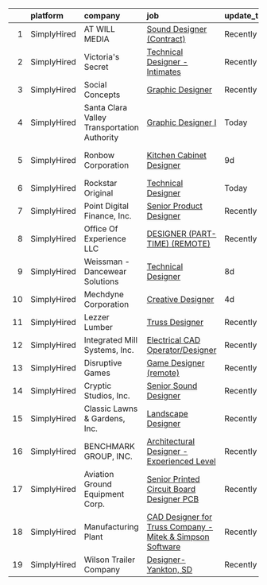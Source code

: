 

|    | platform    | company                                     | job                                                                                                                                                                            | update_time   | location                   |
|---:|:------------|:--------------------------------------------|:-------------------------------------------------------------------------------------------------------------------------------------------------------------------------------|:--------------|:---------------------------|
|  1 | SimplyHired | AT WILL MEDIA                               | [Sound Designer (Contract)](https://www.simplyhired.com/job/A8J3OHbNiyMLbVFnIUfy0ozJJiTZfcE14SmK3bIR7bWPApEHFt1A1g?q=technical+sound+designer)                                 | Recently      | Remote                     |
|  2 | SimplyHired | Victoria's Secret                           | [Technical Designer - Intimates](https://www.simplyhired.com/job/85Oe_BUmuTbWncx17llhQytjH9wnlS4HkzY7tL32rC7hibmEcg1vQA?q=technical+sound+designer)                            | Recently      | New York, NY               |
|  3 | SimplyHired | Social Concepts                             | [Graphic Designer](https://www.simplyhired.com/job/LNQ5yI4rb6b5iw5wIHeI9XhhjvEt_JOR5X9-6Eo3QsyJ8o9ChptOmg?q=technical+sound+designer)                                          | Recently      | Redwood, CA                |
|  4 | SimplyHired | Santa Clara Valley Transportation Authority | [Graphic Designer I](https://www.simplyhired.com/job/wrHZIbeL1LkUJj_-I7ixd-NpPkSwyRJIMUAf0Tk66DR1PP_sBDNdLA?q=technical+sound+designer)                                        | Today         | San Jose, CA               |
|  5 | SimplyHired | Ronbow Corporation                          | [Kitchen Cabinet Designer](https://www.simplyhired.com/job/5uK6wyuFoMRT-OfW-y7wavCVO_U1_urhB7nfJl_e7QNJJhcCCJNJjQ?q=technical+sound+designer)                                  | 9d            | Cupertino, CA +4 locations |
|  6 | SimplyHired | Rockstar Original                           | [Technical Designer](https://www.simplyhired.com/job/rRuefmJIlwvslV3z4wUJngRigb4vvLvSAr2VRrJ09-QNy4qMt9rIBA?q=technical+sound+designer)                                        | Today         | Los Angeles, CA            |
|  7 | SimplyHired | Point Digital Finance, Inc.                 | [Senior Product Designer](https://www.simplyhired.com/job/vJWVS7dnTYtj0DSw5_ziJd38EPxpvg8Wl2EQM5qhhbXLdbBK576RjQ?q=technical+sound+designer)                                   | Recently      | Palo Alto, CA              |
|  8 | SimplyHired | Office Of Experience LLC                    | [DESIGNER (PART-TIME) (REMOTE)](https://www.simplyhired.com/job/yUtNm7aP5k7lf3a27Q4KIbyvuM9A7WQE2tgKPjPrP4xRwKfFS33ECw?q=technical+sound+designer)                             | Recently      | Chicago, IL                |
|  9 | SimplyHired | Weissman - Dancewear Solutions              | [Technical Designer](https://www.simplyhired.com/job/-WlrExIwz0fN_7GPwDXzeHZTjE1zpGAatQhb-bViXC2PFDUCUOmtbg?q=technical+sound+designer)                                        | 8d            | St. Louis, MO              |
| 10 | SimplyHired | Mechdyne Corporation                        | [Creative Designer](https://www.simplyhired.com/job/G81PEBZpeFCBurhUxes4ItKJ_FusMi3_7rsLkXtZWKIPbsBdBZxNrQ?q=technical+sound+designer)                                         | 4d            | Mountain View, CA          |
| 11 | SimplyHired | Lezzer Lumber                               | [Truss Designer](https://www.simplyhired.com/job/dePJPgYc2MFKzZQihaO8YvZRSy3l107WCiyAEStp2HDNjIx7Dnd5vA?q=technical+sound+designer)                                            | Recently      | Curwensville, PA           |
| 12 | SimplyHired | Integrated Mill Systems, Inc.               | [Electrical CAD Operator/Designer](https://www.simplyhired.com/job/t6ZlpbzsxaB5pmLnfS4ylou6lqrf993g_VVpXxVGwjptux4eN3d7uw?q=technical+sound+designer)                          | Recently      | Willoughby, OH             |
| 13 | SimplyHired | Disruptive Games                            | [Game Designer (remote)](https://www.simplyhired.com/job/vytt5GMA1R1RrMNWATalKkRekAf5tHIK0Z9-YoH7I87k-ZDlqThfFg?q=technical+sound+designer)                                    | Recently      | Berkeley, CA               |
| 14 | SimplyHired | Cryptic Studios, Inc.                       | [Senior Sound Designer](https://www.simplyhired.com/job/QHcUWe9vgtEgc8I_ls8Nj2XSB_OgREPx589ZqTl_k76Voep_cf3XeA?q=technical+sound+designer)                                     | Recently      | Los Gatos, CA              |
| 15 | SimplyHired | Classic Lawns & Gardens, Inc.               | [Landscape Designer](https://www.simplyhired.com/job/fLh3q2fgkU8yirr5ZiBvCspDLiCUjYMa2C19rE7zcJJ23TAj0yxydw?q=technical+sound+designer)                                        | Recently      | Kennett Square, PA         |
| 16 | SimplyHired | BENCHMARK GROUP, INC.                       | [Architectural Designer - Experienced Level](https://www.simplyhired.com/job/SPvHJZ5oi3CinruHBTKsNVnAoOm4wTetnnINSKbUhnbHK2OK78__cQ?q=technical+sound+designer)                | Recently      | Dallas, TX                 |
| 17 | SimplyHired | Aviation Ground Equipment Corp.             | [Senior Printed Circuit Board Designer PCB](https://www.simplyhired.com/job/ihOQscEZXPcF2CUGVX0oIHTtxTyFuxj7wOoybRkHbtOvMXIlepgLZQ?q=technical+sound+designer)                 | Recently      | Franklin, OH               |
| 18 | SimplyHired | Manufacturing Plant                         | [CAD Designer for Truss Company - Mitek & Simpson Software](https://www.simplyhired.com/job/Si0P3Lb7aY6oFpNVjs3JpE_XCDoesr7o0UUlZRqYW0U7jgGYJ4p_uA?q=technical+sound+designer) | Recently      | Fort Pierce, FL            |
| 19 | SimplyHired | Wilson Trailer Company                      | [Designer-Yankton, SD](https://www.simplyhired.com/job/TfuVfdM5xbHYE6pjwPim2wZq1SlRohes5TwjFeRduKiHW2uOx3-jcA?q=technical+sound+designer)                                      | Recently      | Yankton, SD                |